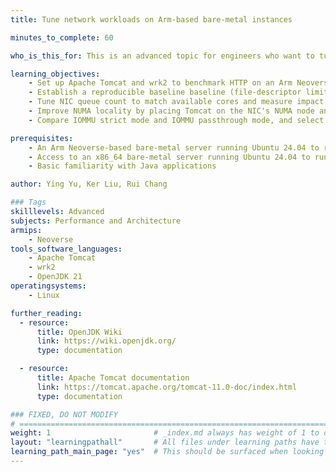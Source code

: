 ```yaml
---
title: Tune network workloads on Arm-based bare-metal instances

minutes_to_complete: 60

who_is_this_for: This is an advanced topic for engineers who want to tune the performance of network workloads on Arm Neoverse-based bare-metal instances.

learning_objectives: 
    - Set up Apache Tomcat and wrk2 to benchmark HTTP on an Arm Neoverse bare‑metal host
    - Establish a reproducible baseline baseline (file‑descriptor limits, logging, thread counts, fixed core set)
    - Tune NIC queue count to match available cores and measure impact
    - Improve NUMA locality by placing Tomcat on the NIC's NUMA node and aligning worker threads with cores
    - Compare IOMMU strict mode and IOMMU passthrough mode, and select the configuration that delivers the best performance for your workload

prerequisites:
    - An Arm Neoverse-based bare-metal server running Ubuntu 24.04 to run Apache Tomcat
    - Access to an x86_64 bare-metal server running Ubuntu 24.04 to run `wrk2`
    - Basic familiarity with Java applications

author: Ying Yu, Ker Liu, Rui Chang

### Tags
skilllevels: Advanced
subjects: Performance and Architecture
armips:
    - Neoverse
tools_software_languages:
    - Apache Tomcat
    - wrk2
    - OpenJDK 21
operatingsystems:
    - Linux

further_reading:
  - resource:
      title: OpenJDK Wiki 
      link: https://wiki.openjdk.org/
      type: documentation

  - resource:
      title: Apache Tomcat documentation
      link: https://tomcat.apache.org/tomcat-11.0-doc/index.html
      type: documentation

### FIXED, DO NOT MODIFY
# ================================================================================
weight: 1                       # _index.md always has weight of 1 to order correctly
layout: "learningpathall"       # All files under learning paths have this same wrapper
learning_path_main_page: "yes"  # This should be surfaced when looking for related content. Only set for _index.md of learning path content.
---
```


